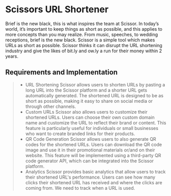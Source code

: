 # Scissors URL Shortener

Brief is the new black, this is what inspires the team at Scissor. In today’s world, it’s important to keep things as short as possible, and this applies to more concepts than you may realize. From music, speeches, to wedding receptions, brief is the new black. Scissor is a simple tool which makes URLs as short as possible. Scissor thinks it can disrupt the URL shortening industry and give the likes of bit.ly and ow.ly a run for their money within 2 years.

## Requirements and Implementation

> - URL Shortening
>   Scissor allows users to shorten URLs by pasting a long URL into the Scissor platform and a
>   shorter URL gets automatically generated. The shortened URL is designed to be as short as
>   possible, making it easy to share on social media or through other channels.
> - Custom URLs
>   Scissor also allows users to customize their shortened URLs. Users can choose their own
>   custom domain name and customize the URL to reflect their brand or content. This feature is
>   particularly useful for individuals or small businesses who want to create branded links for their products.
> - QR Code Generation
>   Scissor allows users to also generate QR codes for the shortened URLs. Users can download
>   the QR code image and use it in their promotional materials or/and on their website. This
>   feature will be implemented using a third-party QR code generator API, which can be integrated
>   into the Scissor platform.
> - Analytics
>   Scissor provides basic analytics that allow users to track their shortened URL's performance.
>   Users can see how many clicks their shortened URL has received and where the clicks are
>   coming from. We need to track when a URL is used.
